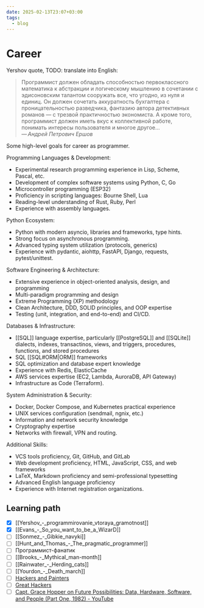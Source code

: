 ```yaml
---
date: 2025-02-13T23:07+03:00
tags:
  - blog
---
```


# Career

Yershov quote, TODO: translate into English:

> Программист должен обладать способностью первоклассного математика к
> абстракции и логическому мышлению в сочетании с эдисоновским талантом
> сооружать все, что угодно, из нуля и единиц. Он должен сочетать аккуратность
> бухгалтера с проницательностью разведчика, фантазию автора детективных романов
> — с трезвой практичностью экономиста. А кроме того, программист должен иметь
> вкус к коллективной работе, понимать интересы пользователя и многое другое…\
> — <cite>Андрей Петрович Ершов</cite>

Some high-level goals for career as programmer.

Programming Languages & Development:

- Experimental research programming experience in Lisp, Scheme, Pascal, etc.
- Development of complex software systems using Python, C, Go
- Microcontroller programming (ESP32)
- Proficiency in scripting languages: Bourne Shell, Lua
- Reading-level understanding of Rust, Ruby, Perl
- Experience with assembly languages.

Python Ecosystem:

- Python with modern asyncio, libraries and frameworks, type hints.
- Strong focus on asynchronous programming.
- Advanced typing system utilization (protocols, generics)
- Experience with pydantic, aiohttp, FastAPI, Django, requests, pytest/unittest.

Software Engineering & Architecture:

- Extensive experience in object-oriented analysis, design, and programming
- Multi-paradigm programming and design
- Extreme Programming (XP) methodology
- Clean Architecture, DDD, SOLID principles, and OOP expertise
- Testing (unit, integration, and end-to-end) and CI/CD.

Databases & Infrastructure:

- [[SQL]] language expertise, particularly [[PostgreSQL]] and [[SQLite]]
  dialects, indexes, transactinos, views, and triggers, procedures, functions,
  and stored procedures
- SQL [[SQL#ORM|ORM]] frameworks
- SQL optimization and database expert knowledge
- Experience with Redis, ElasticCache
- AWS services expertise (EC2, Lambda, AuroraDB, API Gateway)
- Infrastructure as Code (Terraform).

System Administration & Security:

- Docker, Docker Compose, and Kubernetes practical experience
- UNIX services configuration (sendmail, ngnix, etc.)
- Information and network security knowledge
- Cryptography expertise
- Networks with firewall, VPN and routing.

Additional Skills:

- VCS tools proficiency, Git, GitHub, and GitLab
- Web development proficiency, HTML, JavaScript, CSS, and web frameworks
- LaTeX, Markdown proficiency and semi-professional typesetting
- Advanced English language proficiency
- Experience with Internet registration organizations.

## Learning path

- [x] [[Yershov_-_programmirovanie_vtoraya_gramotnost]]
- [x] [[Evans_-_So_you_want_to_be_a_WizarD]]
- [ ] [[Sonmez_-_Gibkie_navyki]]
- [ ] [[Hunt_and_Thomas_-_The_pragmatic_programmer]]
- [ ] Программист-фанатик
- [ ] [[Brooks_-_Mythical_man-month]]
- [ ] [[Rainwater_-_Herding_cats]]
- [ ] [[Yourdon_-_Death_march]]
- [ ] [Hackers and Painters](https://paulgraham.com/hp.html)
- [ ] [Great Hackers](https://paulgraham.com/gh.html)
- [ ] [Capt. Grace Hopper on Future Possibilities: Data, Hardware, Software, and People (Part One, 1982) - YouTube](https://www.youtube.com/watch?v=si9iqF5uTFk)
